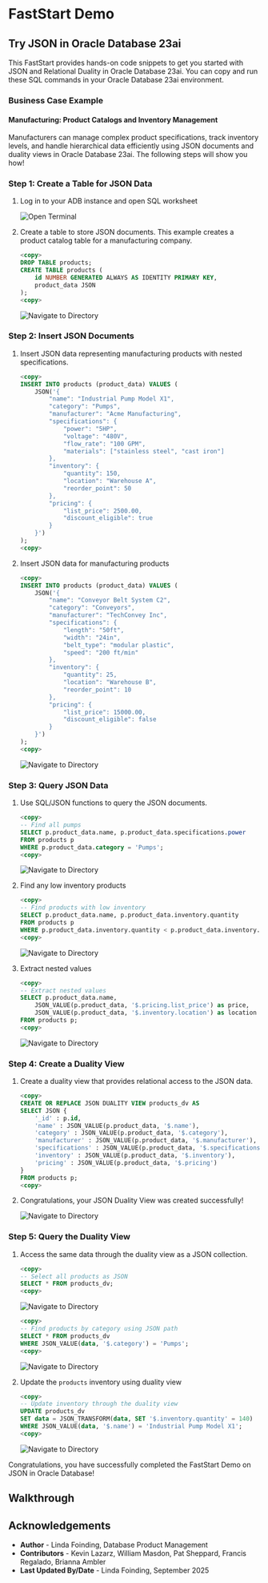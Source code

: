 # FastStart Demo

## Try JSON in Oracle Database 23ai

This FastStart provides hands-on code snippets to get you started with JSON and Relational Duality in Oracle Database 23ai. You can copy and run these SQL commands in your Oracle Database 23ai environment.

### Business Case Example

#### Manufacturing: Product Catalogs and Inventory Management

Manufacturers can manage complex product specifications, track inventory levels, and handle hierarchical data efficiently using JSON documents and duality views in Oracle Database 23ai. The following steps will show you how!

### Step 1: Create a Table for JSON Data

1. Log in to your ADB instance and open SQL worksheet

    ![Open Terminal](./images/json-initial.png " ")


2. Create a table to store JSON documents. This example creates a product catalog table for a manufacturing company.
    
    ```sql
    <copy>
    DROP TABLE products;
    CREATE TABLE products (
        id NUMBER GENERATED ALWAYS AS IDENTITY PRIMARY KEY,
        product_data JSON
    );
    <copy>
    ```

    ![Navigate to Directory](./images/json-create.png " ")


### Step 2: Insert JSON Documents

1. Insert JSON data representing manufacturing products with nested specifications.
    
    ```sql
    <copy>
    INSERT INTO products (product_data) VALUES (
        JSON('{
            "name": "Industrial Pump Model X1",
            "category": "Pumps",
            "manufacturer": "Acme Manufacturing",
            "specifications": {
                "power": "5HP",
                "voltage": "480V",
                "flow_rate": "100 GPM",
                "materials": ["stainless steel", "cast iron"]
            },
            "inventory": {
                "quantity": 150,
                "location": "Warehouse A",
                "reorder_point": 50
            },
            "pricing": {
                "list_price": 2500.00,
                "discount_eligible": true
            }
        }')
    );
    <copy>
    ```

2. Insert JSON data for manufacturing products
    
    ```sql
    <copy>
    INSERT INTO products (product_data) VALUES (
        JSON('{
            "name": "Conveyor Belt System C2",
            "category": "Conveyors",
            "manufacturer": "TechConvey Inc",
            "specifications": {
                "length": "50ft",
                "width": "24in",
                "belt_type": "modular plastic",
                "speed": "200 ft/min"
            },
            "inventory": {
                "quantity": 25,
                "location": "Warehouse B",
                "reorder_point": 10
            },
            "pricing": {
                "list_price": 15000.00,
                "discount_eligible": false
            }
        }')
    );
    <copy>
    ```
    ![Navigate to Directory](./images/json-run-insert1.png " ")

### Step 3: Query JSON Data

1. Use SQL/JSON functions to query the JSON documents.
    ```sql
    <copy>
    -- Find all pumps
    SELECT p.product_data.name, p.product_data.specifications.power
    FROM products p
    WHERE p.product_data.category = 'Pumps';
    <copy>
    ```
    ![Navigate to Directory](./images/json-select2.png " ")

2. Find any low inventory products
    ```sql
    <copy>
    -- Find products with low inventory
    SELECT p.product_data.name, p.product_data.inventory.quantity
    FROM products p
    WHERE p.product_data.inventory.quantity < p.product_data.inventory.reorder_point;
    <copy>
    ```
    ![Navigate to Directory](./images/json-insert-nodata.png " ")

3. Extract nested values 
    ```sql
    <copy>
    -- Extract nested values
    SELECT p.product_data.name,
        JSON_VALUE(p.product_data, '$.pricing.list_price') as price,
        JSON_VALUE(p.product_data, '$.inventory.location') as location
    FROM products p;
    <copy>
    ```
    ![Navigate to Directory](./images/json-select3.png " ")

### Step 4: Create a Duality View

1. Create a duality view that provides relational access to the JSON data.

    ```sql
    <copy>
    CREATE OR REPLACE JSON DUALITY VIEW products_dv AS
    SELECT JSON {
        '_id' : p.id,
        'name' : JSON_VALUE(p.product_data, '$.name'),
        'category' : JSON_VALUE(p.product_data, '$.category'),
        'manufacturer' : JSON_VALUE(p.product_data, '$.manufacturer'),
        'specifications' : JSON_VALUE(p.product_data, '$.specifications'),
        'inventory' : JSON_VALUE(p.product_data, '$.inventory'),
        'pricing' : JSON_VALUE(p.product_data, '$.pricing')
    }
    FROM products p;
    <copy>
    ```
2. Congratulations, your JSON Duality View was created successfully!
     
    ![Navigate to Directory](./images/json-create-dv.png " ")

### Step 5: Query the Duality View

1. Access the same data through the duality view as a JSON collection.

    ```sql
    <copy>
    -- Select all products as JSON
    SELECT * FROM products_dv;
    <copy>
    ```
    ![Navigate to Directory](./images/json-step51.png " ")

    ```sql
    <copy>
    -- Find products by category using JSON path
    SELECT * FROM products_dv
    WHERE JSON_VALUE(data, '$.category') = 'Pumps';
    <copy>
    ```
    ![Navigate to Directory](./images/json-step51.png " ")
    
2. Update the `products` inventory using duality view
    ```sql
    <copy>
    -- Update inventory through the duality view
    UPDATE products_dv
    SET data = JSON_TRANSFORM(data, SET '$.inventory.quantity' = 140)
    WHERE JSON_VALUE(data, '$.name') = 'Industrial Pump Model X1';
    <copy>
    ```
    ![Navigate to Directory](./images/json-final.png " ")

Congratulations, you have successfully completed the FastStart Demo on JSON in Oracle Database!

## Walkthrough


## Acknowledgements
* **Author** - Linda Foinding, Database Product Management
* **Contributors** - Kevin Lazarz, William Masdon, Pat Sheppard, Francis Regalado, Brianna Ambler
* **Last Updated By/Date** - Linda Foinding, September 2025
